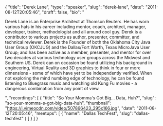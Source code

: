 {
  "title": "Derek Lane",
  "type": "speaker",
  "slug": "derek-lane",
  "date": "2011-08-12T20:05:46",
  "draft": false,
  "bio": "<p>Derek Lane is an Enterprise Architect at Thomson Reuters. He has worn various hats in his career including mentor, coach, architect, manager, developer, trainer, methodologist and all around cool guy. Derek is a contributor to various projects as author, presenter, committer, and technical reviewer. Derek is the Founder of both the Oklahoma City Java User Group (OKCJUG) and the Dallas/Fort Worth, Texas MicroJava User Group; and has been active as a member, presenter, and mentor for over two decades at various technology user groups across the Midwest and Southern US. Derek can on occasion be found utilizing his background in engineering, Virtual Reality and 3D graphics to think in four or more dimensions - some of which have yet to be independently verified. When not exploring the mind numbing edge of technology, he can be found listening to Bluegrass music and watching old Kung Fu movies - a dangerous combination from any point of view.</p>",
  "recordings": [
    {
      "title": "So Your Momma's Got Big... Data, Huh?",
      "slug": "so-your-momma-s-got-big-data-huh",
      "thumbnail": "https://i.vimeocdn.com/video/507866423_295x166.jpg",
      "date": "2011-08-12T20:05:46",
      "meetups": [
        {
          "name": "Dallas TechFest",
          "slug": "dallas-techfest"
        }
      ]
    }
  ]
}
